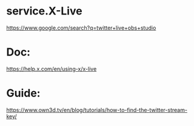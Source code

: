 # service.X-Live
https://www.google.com/search?q=twitter+live+obs+studio

# Doc:
https://help.x.com/en/using-x/x-live

# Guide:
https://www.own3d.tv/en/blog/tutorials/how-to-find-the-twitter-stream-key/
